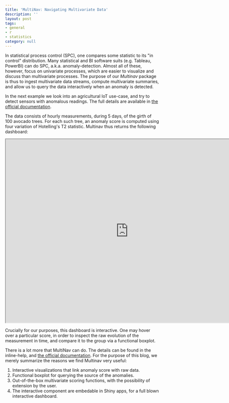 ```yaml
---
title: 'MultiNav: Navigating Multivariate Data'
description: ''
layout: post
tags:
- general
- r
- statistics
category: null
---
```


In statistical process control (SPC), one compares some statistic to its "in control" distribution. 
Many statistical and BI software suits (e.g. Tableau, PowerBI) can do SPC, a.k.a. anomaly-detection.
Almost all of these, however, focus on univariate processes, which are easier to visualize and discuss than multivariate processes.
The purpose of our _Multinav_ package is thus to ingest multivariate data streams, compute multivariate summaries, and allow us to query the data interactively when an anomaly is detected. 

In the next example we look into an agricultural IoT use-case, and try to detect sensors with anomalous readings. 
The full details are available in [the official documentation](https://efratvil.github.io/MultiNav/Documentation/).

The data consists of hourly measurements, during 5 days, of the girth of 100 avocado trees. 
For each such tree, an anomaly score is computed using four variation of Hotelling's T2 statistic.
Multinav thus returns the following dashboard:

<iframe src="https://efratvil.github.io/demos/MultiNav/MultiNav_simple_demo.html" width="800" height="600"></iframe>

Crucially for our purposes, this dashboard is interactive.
One may hover over a particular score, in order to inspect the raw evolution of the measurement in time, and compare it to the group via a functional boxplot. 

There is a lot more that MultiNav can do.
The details can be found in the inline-help, and [the official documentation](https://efratvil.github.io/MultiNav/Documentation/).
For the purpose of this blog, we merely summarize the reasons we find Multinav very useful:

1. Interactive visualizations that link anomaly score with raw data. 
2. Functional boxplot for querying the source of the anomalies. 
3. Out-of-the-box multivariate scoring functions, with the possibility of extension by the user. 
4. The interactive component are embedable in Shiny apps, for a full blown interactive dashboard. 




